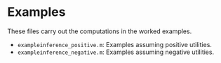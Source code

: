 Examples
========

These files carry out the computations in the worked examples.

* `exampleinference_positive.m`: Examples assuming positive utilities.
* `exampleinference_negative.m`: Examples assuming negative utilities.